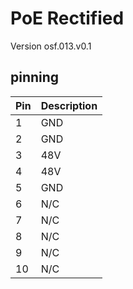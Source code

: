 # PoE Rectified
Version osf.013.v0.1
## pinning
| Pin | Description | 
| --- | ----------- | 
| 1   | GND         | 
| 2   | GND         |
| 3   | 48V         |
| 4   | 48V         | 
| 5   | GND         |
| 6   | N/C         |
| 7   | N/C         | 
| 8   | N/C         |
| 9   | N/C         | 
| 10  | N/C         | 

